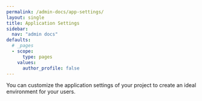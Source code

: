 ```yaml
---
permalink: /admin-docs/app-settings/
layout: single
title: Application Settings
sidebar:
  nav: "admin docs"
defaults:
  # _pages
  - scope:
      type: pages
    values:
      author_profile: false
---
```

You can customize the application settings of your project to create an ideal environment for your users.
